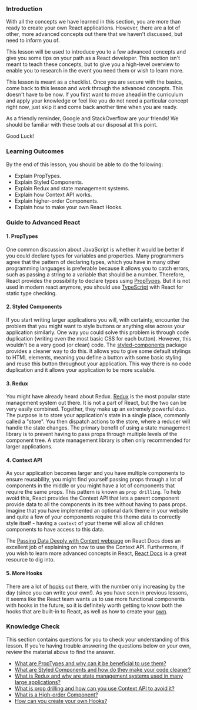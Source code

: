### Introduction

With all the concepts we have learned in this section, you are more than ready to create your own React applications. However, there are a lot of other, more advanced concepts out there that we haven't discussed, but need to inform you of.

This lesson will be used to introduce you to a few advanced concepts and give you some tips on your path as a React developer.
This section isn't meant to teach these concepts, but to give you a high-level overview to enable you to research in the event you need them or wish to learn more.

This lesson is meant as a checklist. Once you are secure with the basics, come back to this lesson and work through the advanced concepts. This doesn't have to be now. If you first want to move ahead in the curriculum and apply your knowledge or feel like you do not need a particular concept right now, just skip it and come back another time when you are ready.

As a friendly reminder, Google and StackOverflow are your friends! We should be familiar with these tools at our disposal at this point.

Good Luck!

### Learning Outcomes

By the end of this lesson, you should be able to do the following:

- Explain PropTypes.
- Explain Styled Components.
- Explain Redux and state management systems.
- Explain how Context API works.
- Explain higher-order Components.
- Explain how to make your own React Hooks.

### Guide to Advanced React

#### <span id="prop-types">1. PropTypes</span>

One common discussion about JavaScript is whether it would be better if you could declare types for variables and properties. Many programmers agree that the pattern of declaring types, which you have in many other programming languages is preferable because it allows you to catch errors, such as passing a string to a variable that should be a number. Therefore, React provides the possibility to declare types using [PropTypes](https://reactjs.org/docs/typechecking-with-proptypes.html). But it is not used in modern react anymore, you should use [TypeScript](https://www.typescriptlang.org/) with React for static type checking.

#### <span id="styled-components">2. Styled Components</span>

If you start writing larger applications you will, with certainty, encounter the problem that you might want to style buttons or anything else across your application similarly. One way you could solve this problem is through code duplication (writing even the most basic CSS for each button). However, this wouldn't be a very good (or clean) code. The [styled-components](https://styled-components.com/docs) package provides a cleaner way to do this. It allows you to give some default stylings to HTML elements, meaning you define a button with some basic styling and reuse this button throughout your application. This way there is no code duplication and it allows your application to be more scalable.

#### <span id="redux">3. Redux</span>

You might have already heard about Redux. [Redux](https://react-redux.js.org) is the most popular state management system out there. It is not a part of React, but the two can be very easily combined. Together, they make up an extremely powerful duo. The purpose is to store your application's state in a single place, commonly called a "store". You then dispatch actions to the store, where a reducer will handle the state changes. The primary benefit of using a state management library is to prevent having to pass props through multiple levels of the component tree. A state management library is often only recommended for larger applications.

#### <span id="context-api">4. Context API</span>

As your application becomes larger and you have multiple components to ensure reusability, you might find yourself passing props through a lot of components in the middle or you might have a lot of components that require the same props. This pattern is known as `prop drilling`. To help avoid this, React provides the Context API that lets a parent component provide data to all the components in its tree without having to pass props. Imagine that you have implemented an optional dark theme in your website and quite a few of your components require this theme data to correctly style itself - having a `context` of your theme will allow all children components to have access to this data.

The [Passing Data Deeply with Context webpage](https://react.dev/learn/passing-data-deeply-with-context) on React Docs does an excellent job of explaining on how to use the Context API. Furthermore, if you wish to learn more advanced concepts in React, [React Docs](https://react.dev/) is a great resource to dig into.

#### <span id="more-hooks">5. More Hooks</span>

There are a lot of [hooks](https://react.dev/reference/react) out there, with the number only increasing by the day (since you can write your own!). As you have seen in previous lessons, it seems like the React team wants us to use more functional components with hooks in the future, so it is definitely worth getting to know both the hooks that are built-in to React, as well as how to create your [own](https://react.dev/learn/reusing-logic-with-custom-hooks).

### Knowledge Check

This section contains questions for you to check your understanding of this lesson. If you’re having trouble answering the questions below on your own, review the material above to find the answer.

* [What are PropTypes and why can it be beneficial to use them?](#prop-types)
* [What are Styled Components and how do they make your code cleaner?](#styled-components)
* [What is Redux and why are state management systems used in many large applications?](#redux)
* [What is prop drilling and how can you use Context API to avoid it?](#context-api)
* [What is a High-order Component?](#higher-order-components)
* [How can you create your own Hooks?](#more-hooks)
